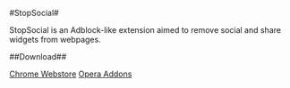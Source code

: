 #StopSocial#

StopSocial is an Adblock-like extension aimed to remove social and share widgets from webpages.

##Download##

[Chrome Webstore][1]
[Opera Addons][2]

  [1]: https://chrome.google.com/webstore/detail/stopsocial/pdonaicgpiillaafjgcaaglhjemjnnoh
  [2]: https://addons.opera.com/ru/extensions/details/stopsocial/